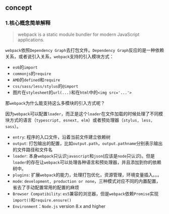 ## concept

### <span id="simpleConcept">1.核心概念简单解释</span>

> webpack is a static module bundler for modern JavaScript applications.

`webpack`依照`Dependency Graph`去打包文件。`Dependency Graph`反应的是一种依赖关系，或者说引入关系，`webpack`支持的引入模块方式：

- `es6`的`import`
- `commonjs`的`require`
- `AMD`的`defined`和`require`
- `css/sass/less/stylus`的`@import`
- 图片在`stylesheet`的`url(...)`和在`html`中的`<img src='...'>`

那`webpack`为什么能支持这么多模块的引入方式呢？

因为`webpack`可以配置`loader`，而正是这个`loader`在文件加载的时候处理了不同模块方式的语言（`typescript, esnext, elm`）或者预处理器（`stylus, less, sass`）。

- `entry`: 程序的入口文件，沿着当前文件建立依赖树
- `output`: 打包输出的配置，比如`output.path`，`output.pathname`分别表示输出的文件路径和文件名
- `loader`: 本身`webpack`只认识`javascript`和`json`(应该是`node`只认识)。但是`loader`的存在让`webpack`可以处理各种语言和预处理器，并且添加到你的依赖树中。
- `plugins`: 扩展`webpack`的能力，处理打包优化，资源管理，环境变量插入。。。
- `mode`: `development, production or none`，三种模式对应不同的内置配置，省去了手动配置常用的配置的麻烦
- `Browser Compatibility`: `es5`兼容的浏览器，但是`webpack`依赖`Promise`实现`import()`和`require.ensure()`
- `Environment`：`Node.js` version 8.x and higher
